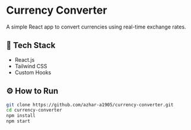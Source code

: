 # Currency Converter

A simple React app to convert currencies using real-time exchange rates.

## 🚀 Tech Stack
- React.js
- Tailwind CSS
- Custom Hooks

## ⚙️ How to Run
```bash
git clone https://github.com/azhar-a1905/currency-converter.git
cd currency-converter
npm install
npm start
